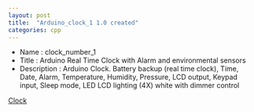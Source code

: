 ```yaml
---
layout: post
title:  "Arduino_clock_1 1.0 created"
categories: cpp
---
```



* Name : clock_number_1
* Title : Arduino Real Time Clock with Alarm and environmental sensors
* Description : Arduino Clock. Battery backup (real time clock), 
Time, Date, Alarm, Temperature, Humidity, Pressure, LCD output, Keypad input, 
Sleep mode, LED LCD lighting (4X) white with dimmer control

[Clock](https://github.com/gavinlyonsrepo/Arduino_Clock_1)
